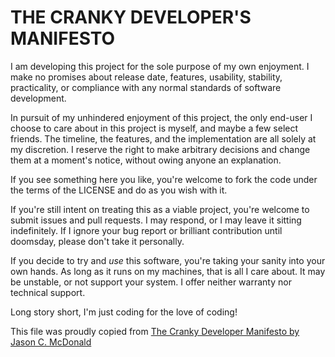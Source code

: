 # THE CRANKY DEVELOPER'S MANIFESTO

I am developing this project for the sole purpose of my own enjoyment.
I make no promises about release date, features, usability, stability,
practicality, or compliance with any normal standards of software
development.

In pursuit of my unhindered enjoyment of this project, the only end-user
I choose to care about in this project is myself, and maybe a few select
friends. The timeline, the features, and the implementation are all
solely at my discretion. I reserve the right to make arbitrary decisions
and change them at a moment's notice, without owing anyone an explanation.

If you see something here you like, you're welcome to fork the code under
the terms of the LICENSE and do as you wish with it.

If you're still intent on treating this as a viable project, you're welcome
to submit issues and pull requests. I may respond, or I may leave it sitting
indefinitely. If I ignore your bug report or brilliant contribution until
doomsday, please don't take it personally.

If you decide to try and *use* this software, you're taking your sanity
into your own hands. As long as it runs on my machines, that is all I care
about. It may be unstable, or not support your system. I offer neither
warranty nor technical support.

Long story short, I'm just coding for the love of coding!

This file was proudly copied from [The Cranky Developer Manifesto by Jason C. McDonald](https://dev.to/codemouse92/the-cranky-developer-manifesto--24km)